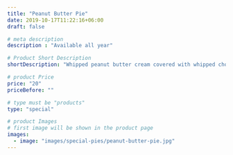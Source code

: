 ```yaml
---
title: "Peanut Butter Pie"
date: 2019-10-17T11:22:16+06:00
draft: false

# meta description
description : "Available all year"

# Product Short Description
shortDescription: "Whipped peanut butter cream covered with whipped chocolate ganache garnished with peanut butter cups"

# product Price
price: "20"
priceBefore: ""

# type must be "products"
type: "special"

# product Images
# first image will be shown in the product page
images:
  - image: "images/special-pies/peanut-butter-pie.jpg"
---
```

